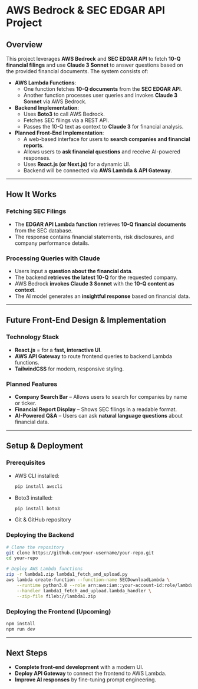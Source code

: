 # AWS Bedrock & SEC EDGAR API Project

## Overview
This project leverages **AWS Bedrock** and **SEC EDGAR API** to fetch **10-Q financial filings** and use **Claude 3 Sonnet** to answer questions based on the provided financial documents. The system consists of:

- **AWS Lambda Functions**:
  - One function fetches **10-Q documents** from the **SEC EDGAR API**.
  - Another function processes user queries and invokes **Claude 3 Sonnet** via AWS Bedrock.
- **Backend Implementation**:
  - Uses **Boto3** to call AWS Bedrock.
  - Fetches SEC filings via a REST API.
  - Passes the 10-Q text as context to **Claude 3** for financial analysis.
- **Planned Front-End Implementation**:
  - A web-based interface for users to **search companies and financial reports**.
  - Allows users to **ask financial questions** and receive AI-powered responses.
  - Uses **React.js (or Next.js)** for a dynamic UI.
  - Backend will be connected via **AWS Lambda & API Gateway**.

---

## How It Works

### Fetching SEC Filings
- The **EDGAR API Lambda function** retrieves **10-Q financial documents** from the SEC database.
- The response contains financial statements, risk disclosures, and company performance details.

### Processing Queries with Claude
- Users input a **question about the financial data**.
- The backend **retrieves the latest 10-Q** for the requested company.
- AWS Bedrock **invokes Claude 3 Sonnet** with the **10-Q content as context**.
- The AI model generates an **insightful response** based on financial data.

---

## Future Front-End Design & Implementation

### Technology Stack
- **React.js** = for a **fast, interactive UI**.
- **AWS API Gateway** to route frontend queries to backend Lambda functions.
- **TailwindCSS** for modern, responsive styling.


### Planned Features
-  **Company Search Bar** – Allows users to search for companies by name or ticker.
-  **Financial Report Display** – Shows SEC filings in a readable format.
-  **AI-Powered Q&A** – Users can ask **natural language questions** about financial data.


---

## Setup & Deployment

### Prerequisites
- AWS CLI installed:
  ```sh
  pip install awscli
  ```
- Boto3 installed:
  ```sh
  pip install boto3
  ```
- Git & GitHub repository

### Deploying the Backend
```sh
# Clone the repository
git clone https://github.com/your-username/your-repo.git
cd your-repo

# Deploy AWS Lambda functions
zip -r lambda1.zip lambda1_fetch_and_upload.py
aws lambda create-function --function-name SECDownloadLambda \
    --runtime python3.8 --role arn:aws:iam::your-account-id:role/lambda-role \
    --handler lambda1_fetch_and_upload.lambda_handler \
    --zip-file fileb://lambda1.zip
```

### Deploying the Frontend (Upcoming)
```sh
npm install
npm run dev
```

---

## Next Steps
- **Complete front-end development** with a modern UI.
- **Deploy API Gateway** to connect the frontend to AWS Lambda.
- **Improve AI responses** by fine-tuning prompt engineering.


